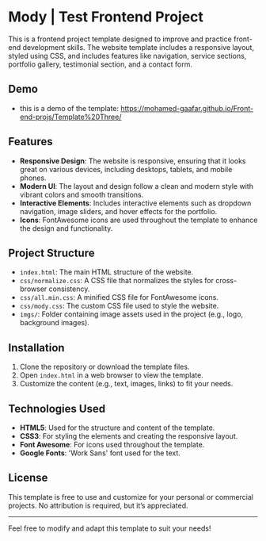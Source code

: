 
# Mody | Test Frontend Project

This is a frontend project template designed to improve and practice front-end development skills. The website template includes a responsive layout, styled using CSS, and includes features like navigation, service sections, portfolio gallery, testimonial section, and a contact form.

## Demo
- this is a demo of the template: 
https://mohamed-gaafar.github.io/Front-end-projs/Template%20Three/

## Features

- **Responsive Design**: The website is responsive, ensuring that it looks great on various devices, including desktops, tablets, and mobile phones.
- **Modern UI**: The layout and design follow a clean and modern style with vibrant colors and smooth transitions.
- **Interactive Elements**: Includes interactive elements such as dropdown navigation, image sliders, and hover effects for the portfolio.
- **Icons**: FontAwesome icons are used throughout the template to enhance the design and functionality.

## Project Structure

- `index.html`: The main HTML structure of the website.
- `css/normalize.css`: A CSS file that normalizes the styles for cross-browser consistency.
- `css/all.min.css`: A minified CSS file for FontAwesome icons.
- `css/mody.css`: The custom CSS file used to style the website.
- `imgs/`: Folder containing image assets used in the project (e.g., logo, background images).


## Installation

1. Clone the repository or download the template files.
2. Open `index.html` in a web browser to view the template.
3. Customize the content (e.g., text, images, links) to fit your needs.

## Technologies Used

- **HTML5**: Used for the structure and content of the template.
- **CSS3**: For styling the elements and creating the responsive layout.
- **Font Awesome**: For icons used throughout the template.
- **Google Fonts**: 'Work Sans' font used for the text.

## License

This template is free to use and customize for your personal or commercial projects. No attribution is required, but it’s appreciated.

---

Feel free to modify and adapt this template to suit your needs!
